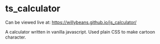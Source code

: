 # ts_calculator
Can be viewed live at: https://willybeans.github.io/js_calculator/

A calculator written in vanilla javascript.
Used plain CSS to make cartoon character. 


